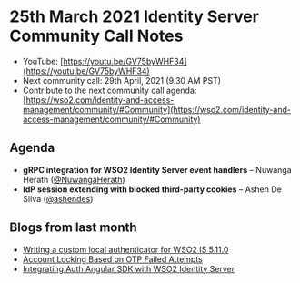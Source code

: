 # 25th March 2021 Identity Server Community Call Notes

-   YouTube: [https://youtu.be/GV75byWHF34](https://youtu.be/GV75byWHF34)
-   Next community call: 29th April, 2021 (9.30 AM PST)
-   Contribute to the next community call agenda: [https://wso2.com/identity-and-access-management/community/#Community](https://wso2.com/identity-and-access-management/community/#Community)


## Agenda

-   **gRPC integration for WSO2 Identity Server event handlers** – Nuwanga Herath ([@NuwangaHerath](https://github.com/NuwangaHerath))
-   **IdP session extending with blocked third-party cookies** – Ashen De Silva ([@ashendes](https://github.com/ashendes))

## Blogs from last month

* [Writing a custom local authenticator for WSO2 IS 5.11.0](https://pamodaaw.medium.com/writing-a-custom-local-authenticator-for-wso2-is-5-11-0-50332baf7668)
* [Account Locking Based on OTP Failed Attempts](https://medium.com/authenticate/account-locking-based-on-otp-failed-attempts-1ccb17523aaf)
* [Integrating Auth Angular SDK with WSO2 Identity Server](https://janithgan.medium.com/getting-started-with-asgardeo-auth-angular-sdk-4e643139922e)
